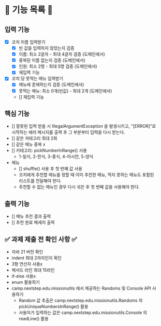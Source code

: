 # 📝 기능 목록 📝

## 입력 기능

- [x] 코치 이름 입력받기
    - [x] 빈 값을 입력하지 않았는지 검증
    - [x] 이름: 최소 2글자 - 최대 4글자 검증 (도메인에서)
    - [x] 중복된 이름 없는지 검증 (도메인에서)
    - [x] 인원: 최소 2명 - 최대 5명 검증 (도메인에서)
    - [x] 재입력 기능
- [x] 코치 당 못먹는 메뉴 입력받기
    - [x] 메뉴에 존재하는지 검증 (도메인에서)
    - [x] 못먹는 메뉴: 최소 0개(빈값) - 최대 2개 (도메인에서)
    - [] 재입력 기능

## 핵심 기능

- [] 잘못된 입력 받을 시 IllegalArgumentException 을 발생시키고,
  "[ERROR]"로 시작하는 에러 메시지를 출력 후 그 부분부터 입력을 다시 받는다.
- [] 같은 카테고리 최대 2회
- [] 같은 메뉴 중복 x
- [] 카테고리: pickNumberInRange() 사용
    - 1-일식, 2-한식, 3-중식, 4-아시안, 5-양식
- 메뉴
    - [] shuffle() 사용 후 첫 번째 값 사용
    - 코치에게 추천할 메뉴를 정할 때 이미 추천한 메뉴, 먹지 못하는 메뉴도 포함된 리스트를 전달해야 한다.
    - 추천할 수 없는 메뉴인 경우 다시 섞은 후 첫 번째 값을 사용해야 한다.

## 출력 기능

- [] 메뉴 추천 결과 출력
- [] 추천 완료 메세지 출력

## ✅ 과제 제출 전 확인 사항 ✅

- 자바 21 버전 확인
- indent 최대 2까지인지 확인
- 3항 연산자 사용x
- 메서드 라인 최대 15라인
- if-else 사용x
- enum 활용하기
- camp.nextstep.edu.missionutils 에서 제공하는 Randoms 및 Console API 사용하기
    - Random 값 추출은 camp.nextstep.edu.missionutils.Randoms 의 pickUniqueNumbersInRange() 활용
    - 사용자가 입력하는 값은 camp.nextstep.edu.missionutils.Console 의 readLine() 활용
